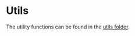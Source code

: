 # Utils

The utility functions can be found in the [utils folder](https://github.com/Job-Unicorn/client/tree/prod/utils).